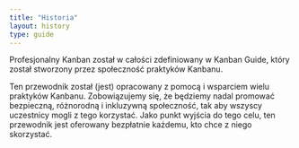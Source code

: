 ```yaml
---
title: "Historia"
layout: history
type: guide
---
```


Profesjonalny Kanban został w całości zdefiniowany w Kanban Guide, który został stworzony przez społeczność praktyków Kanbanu.

Ten przewodnik został (jest) opracowany z pomocą i wsparciem wielu praktyków Kanbanu. Zobowiązujemy się, że będziemy nadal promować bezpieczną, różnorodną i inkluzywną społeczność, tak aby wszyscy uczestnicy mogli z tego korzystać. Jako punkt wyjścia do tego celu, ten przewodnik jest oferowany bezpłatnie każdemu, kto chce z niego skorzystać.
